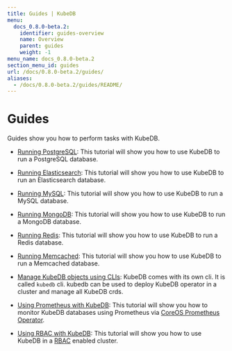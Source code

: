 ```yaml
---
title: Guides | KubeDB
menu:
  docs_0.8.0-beta.2:
    identifier: guides-overview
    name: Overview
    parent: guides
    weight: -1
menu_name: docs_0.8.0-beta.2
section_menu_id: guides
url: /docs/0.8.0-beta.2/guides/
aliases:
  - /docs/0.8.0-beta.2/guides/README/
---
```


# Guides

Guides show you how to perform tasks with KubeDB.

- [Running PostgreSQL](/docs/guides/postgres/README.md): This tutorial will show you how to use KubeDB to run a PostgreSQL database.

- [Running Elasticsearch](/docs/guides/elasticsearch/README.md): This tutorial will show you how to use KubeDB to run an Elasticsearch database.

- [Running MySQL](/docs/guides/mysql/README.md): This tutorial will show you how to use KubeDB to run a MySQL database.

- [Running MongoDB](/docs/guides/mongodb/README.md): This tutorial will show you how to use KubeDB to run a MongoDB database.

- [Running Redis](/docs/guides/redis/README.md): This tutorial will show you how to use KubeDB to run a Redis database.

- [Running Memcached](/docs/guides/memcached/README.md): This tutorial will show you how to use KubeDB to run a Memcached database.

- [Manage KubeDB objects using CLIs](/docs/guides/cli.md): KubeDB comes with its own cli. It is called `kubedb` cli. kubedb can be used to deploy KubeDB operator in a cluster and manage all KubeDB crds.

- [Using Prometheus with KubeDB](/docs/guides/monitoring.md): This tutorial will show you how to monitor KubeDB databases using Prometheus via [CoreOS Prometheus Operator](https://github.com/coreos/prometheus-operator).

- [Using RBAC with KubeDB](/docs/guides/rbac.md): This tutorial will show you how to use KubeDB in a [RBAC](https://kubernetes.io/docs/admin/authorization/rbac/) enabled cluster.

